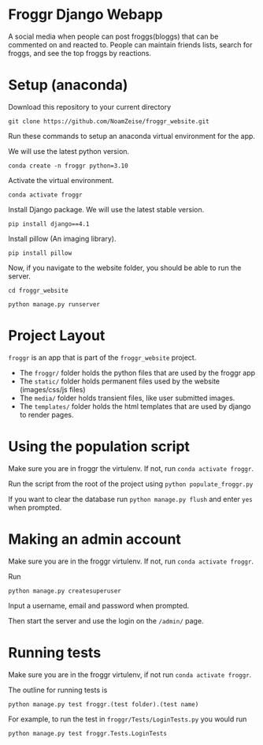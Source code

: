 # Froggr Django Webapp

A social media when people can post froggs(bloggs) that can be commented on and reacted to. 
People can maintain friends lists, search for froggs, and see the top froggs by reactions.

# Setup (anaconda)

Download this repository to your current directory

```
git clone https://github.com/NoamZeise/froggr_website.git
```

Run these commands to setup an anaconda virtual environment for the app.

We will use the latest python version.

```
conda create -n froggr python=3.10
```

Activate the virtual environment.

```
conda activate froggr
```

Install Django package.  We will use the latest stable version.

```
pip install django==4.1
```

Install pillow (An imaging library).

```
pip install pillow
```

Now, if you navigate to the website folder, you should be able to run the server.

```
cd froggr_website
```

```
python manage.py runserver
```


# Project Layout

`froggr` is an app that is part of the `froggr_website` project.

* The `froggr/` folder holds the python files that are used by the froggr app
* The `static/` folder holds permanent files used by the website (images/css/js files)
* The `media/` folder holds transient files, like user submitted images.
* The `templates/` folder holds the html templates that are used by django to render pages.


# Using the population script

Make sure you are in froggr the virtulenv. If not, run `conda activate froggr`.

Run the script from the root of the project using `python populate_froggr.py`

If you want to clear the database run `python manage.py flush` and enter `yes` when prompted.


# Making an admin account

Make sure you are in the froggr virtulenv. If not, run `conda activate froggr`.

Run 
```
python manage.py createsuperuser
```
Input a username, email and password when prompted.

Then start the server and use the login on the `/admin/` page.


# Running tests
Make sure you are in the froggr virtulenv, if not run `conda activate froggr`.

The outline for running tests is

``` 
python manage.py test froggr.(test folder).(test name) 
```

For example, to run the test in `froggr/Tests/LoginTests.py` you would run 
```
python manage.py test froggr.Tests.LoginTests 
```
